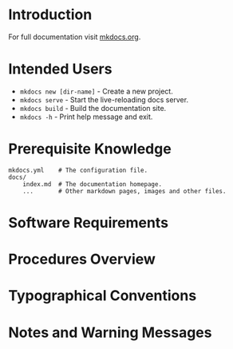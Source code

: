 # Introduction

For full documentation visit [mkdocs.org](https://www.mkdocs.org).

# Intended Users

* `mkdocs new [dir-name]` - Create a new project.
* `mkdocs serve` - Start the live-reloading docs server.
* `mkdocs build` - Build the documentation site.
* `mkdocs -h` - Print help message and exit.

# Prerequisite Knowledge

    mkdocs.yml    # The configuration file.
    docs/
        index.md  # The documentation homepage.
        ...       # Other markdown pages, images and other files.

# Software Requirements



# Procedures Overview


# Typographical Conventions

# Notes and Warning Messages